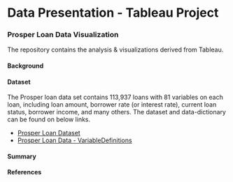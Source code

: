 # Data Presentation - Tableau Project
### Prosper Loan Data Visualization

The repository contains the analysis & visualizations derived from Tableau.

#### Background



#### Dataset

The Prosper loan data set contains 113,937 loans with 81 variables on each loan, including loan amount, borrower rate (or interest rate), current loan status, borrower income, and many others. The dataset and data-dictionary can be found on below links.
- [Prosper Loan Dataset](https://raw.githubusercontent.com/jubins/Tableau-Projects/master/ProsperLoanData/data/prosperLoanData.csv)
- [Prosper Loan Data - VariableDefinitions](https://github.com/jubins/Tableau-Projects/blob/master/ProsperLoanData/data/ProsperLoanData-VariableDefinitions.csv)



#### Summary



#### References